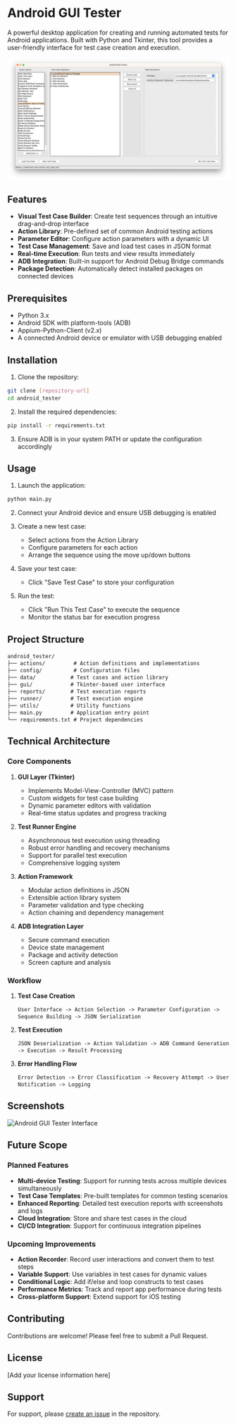 # Android GUI Tester

A powerful desktop application for creating and running automated tests for Android applications. Built with Python and Tkinter, this tool provides a user-friendly interface for test case creation and execution.

![Android GUI Tester Screenshot](docs/images/android_gui_tester_1.png)

## Features

- **Visual Test Case Builder**: Create test sequences through an intuitive drag-and-drop interface
- **Action Library**: Pre-defined set of common Android testing actions
- **Parameter Editor**: Configure action parameters with a dynamic UI
- **Test Case Management**: Save and load test cases in JSON format
- **Real-time Execution**: Run tests and view results immediately
- **ADB Integration**: Built-in support for Android Debug Bridge commands
- **Package Detection**: Automatically detect installed packages on connected devices

## Prerequisites

- Python 3.x
- Android SDK with platform-tools (ADB)
- Appium-Python-Client (v2.x)
- A connected Android device or emulator with USB debugging enabled

## Installation

1. Clone the repository:
```bash
git clone [repository-url]
cd android_tester
```

2. Install the required dependencies:
```bash
pip install -r requirements.txt
```

3. Ensure ADB is in your system PATH or update the configuration accordingly

## Usage

1. Launch the application:
```bash
python main.py
```

2. Connect your Android device and ensure USB debugging is enabled

3. Create a new test case:
   - Select actions from the Action Library
   - Configure parameters for each action
   - Arrange the sequence using the move up/down buttons

4. Save your test case:
   - Click "Save Test Case" to store your configuration

5. Run the test:
   - Click "Run This Test Case" to execute the sequence
   - Monitor the status bar for execution progress

## Project Structure

```
android_tester/
├── actions/         # Action definitions and implementations
├── config/          # Configuration files
├── data/           # Test cases and action library
├── gui/            # Tkinter-based user interface
├── reports/        # Test execution reports
├── runner/         # Test execution engine
├── utils/          # Utility functions
├── main.py         # Application entry point
└── requirements.txt # Project dependencies
```

## Technical Architecture

### Core Components

1. **GUI Layer (Tkinter)**
   - Implements Model-View-Controller (MVC) pattern
   - Custom widgets for test case building
   - Dynamic parameter editors with validation
   - Real-time status updates and progress tracking

2. **Test Runner Engine**
   - Asynchronous test execution using threading
   - Robust error handling and recovery mechanisms
   - Support for parallel test execution
   - Comprehensive logging system

3. **Action Framework**
   - Modular action definitions in JSON
   - Extensible action library system
   - Parameter validation and type checking
   - Action chaining and dependency management

4. **ADB Integration Layer**
   - Secure command execution
   - Device state management
   - Package and activity detection
   - Screen capture and analysis

### Workflow

1. **Test Case Creation**
   ```
   User Interface -> Action Selection -> Parameter Configuration -> Sequence Building -> JSON Serialization
   ```

2. **Test Execution**
   ```
   JSON Deserialization -> Action Validation -> ADB Command Generation -> Execution -> Result Processing
   ```

3. **Error Handling Flow**
   ```
   Error Detection -> Error Classification -> Recovery Attempt -> User Notification -> Logging
   ```

## Screenshots

![Android GUI Tester Interface](android_gui_tester_1.png)

## Future Scope

### Planned Features
- **Multi-device Testing**: Support for running tests across multiple devices simultaneously
- **Test Case Templates**: Pre-built templates for common testing scenarios
- **Enhanced Reporting**: Detailed test execution reports with screenshots and logs
- **Cloud Integration**: Store and share test cases in the cloud
- **CI/CD Integration**: Support for continuous integration pipelines

### Upcoming Improvements
- **Action Recorder**: Record user interactions and convert them to test steps
- **Variable Support**: Use variables in test cases for dynamic values
- **Conditional Logic**: Add if/else and loop constructs to test cases
- **Performance Metrics**: Track and report app performance during tests
- **Cross-platform Support**: Extend support for iOS testing

## Contributing

Contributions are welcome! Please feel free to submit a Pull Request.

## License

[Add your license information here]

## Support

For support, please [create an issue]([your-issues-link]) in the repository. 